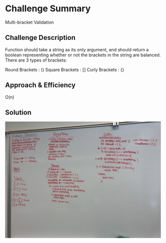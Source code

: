 # Challenge Summary
Multi-bracket Validation

## Challenge Description
Function should take a string as its only argument, and should return a boolean representing whether or not the brackets in the string are balanced. There are 3 types of brackets:

Round Brackets : ()
Square Brackets : []
Curly Brackets : {}

## Approach & Efficiency
O(n)

## Solution
![Whiteboard 13](./assets/CC_13.jpg)
